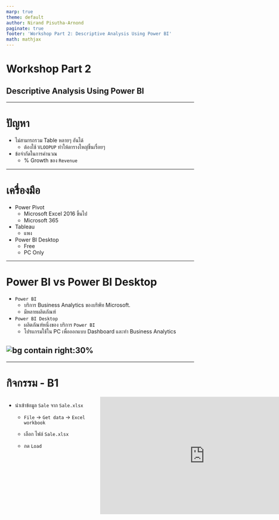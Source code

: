 ```yaml
---
marp: true
theme: default
author: Nirand Pisutha-Arnond
paginate: true
footer: 'Workshop Part 2: Descriptive Analysis Using Power BI'
math: mathjax
---
```


<style>
  @import url('https://fonts.googleapis.com/css2?family=Kanit:wght@300;400;700&display=swap');
    :root {
    font-family: Kanit;
}
div.colwrap {
  background-color: inherit;
  /* background-color: red; */
  color: inherit;
  width: 100%;
  height: 100%;
  position: relative;
}
/* div.colwrap div h1:first-child, div.colwrap div h2:first-child {
  margin-top: 0px !important;
} */
div.colwrap div.left {
  position: absolute;
  top: 0;
  bottom: 0;
  padding: 0px 0px 0px 0px;
}

div.colwrap div.right {
  position: absolute;
  top: 0;
  bottom: 0;
  padding: 0px 0px 0px 0px;
  /* display:flex;
  flex-direction: row;
  align-items: center; */
}

div.colwrap div.left {
/* background-color: green; */
  right: 53%;
  left: 0;
}
div.colwrap div.right {
  left: 50%;
  right: 0;
}
</style>

<!-- Slide Start -->

# Workshop Part 2

## Descriptive Analysis Using Power BI

---

# ปัญหา

- ไม่สามารถรวม Table หลายๆ อันได้
  - ต้องใช้ `VLOOPUP` ทำให้ตารางใหญ่ขึ้นเรื่อยๆ
- ข้อจำกัดในการคำนวณ
  - % Growth ของ `Revenue`

---

# เครื่องมือ

- Power Pivot
  - Microsoft Excel 2016 ขึ้นไป
  - Microsoft 365
- Tableau
  - แพง
- Power BI Desktop
  - Free
  - PC Only

---

# Power BI vs Power BI Desktop

- `Power BI`
  - บริการ Business Analytics ของบริษัท Microsoft.
  - มีหลายผลิตภัณฑ์
- `Power BI Desktop`
  - ผลิตภัณฑ์หนึ่งของ บริการ `Power BI`
  - โปรแกรมใช้ใน PC เพื่อออกแบบ Dashboard และทำ Business Analytics

## ![bg contain right:30%](./img/B01.png)

---

# กิจกรรม - B1

<div class="colwrap">
  <div class="left">

- นำเข้าข้อมูล `Sale` จาก `Sale.xlsx`

  - `File` -> `Get data` -> `Excel workbook`
  - เลือก ไฟล์ `Sale.xlsx`
  - กด `Load`

    </div>
    <div class="right inverted">
    <iframe width="560" height="315" src="https://www.youtube.com/embed/B2mcUr62EwE?start=1&end=71" title="YouTube video player" frameborder="0" allow="accelerometer; autoplay; clipboard-write; encrypted-media; gyroscope; picture-in-picture" allowfullscreen></iframe>
    </div>
  </div>

---

# กิจกรรม - B2-1

<div class="colwrap">
  <div class="left">

- สร้าง คอลัมน์ `Month`

- `Data` -> `Table tools` -> `New column`

- สูตร

  - `Month = MONTH([date])`

    </div>
    <div class="right inverted">
    <iframe width="560" height="315" src="https://www.youtube.com/embed/B2mcUr62EwE?start=71&end=147" title="YouTube video player" frameborder="0" allow="accelerometer; autoplay; clipboard-write; encrypted-media; gyroscope; picture-in-picture" allowfullscreen></iframe>
    </div>
  </div>

---

# กิจกรรม - B2-2

<div class="colwrap">
  <div class="left">

- สร้าง คอลัมน์ `Age Group`
- `Data` -> `Table tools` -> `New column`
- `Age Group = SWITCH(TRUE(), [Customer Age] < 25, "Youth", AND([Customer Age] >= 25, [Customer Age]<35), "Young Adult", AND([Customer Age] >= 35, [Customer Age]<65), "Adult", [Customer Age]>=65, "Senior", BLANK() )`

</div>
<div class="right inverted">
<iframe width="560" height="315" src="https://www.youtube.com/embed/B2mcUr62EwE?start=147&end=192" title="YouTube video player" frameborder="0" allow="accelerometer; autoplay; clipboard-write; encrypted-media; gyroscope; picture-in-picture" allowfullscreen></iframe>
  </div>
</div>

---

# กิจกรรม - B3

<div class="colwrap">
  <div class="left">

- นำเข้าข้อมูล `Customer Demographic`
  - `File` -> `Get data` -> `Text/CSV`
  - เลือก ไฟล์ `Demo.csv`
  - `Load`

</div>
<div class="right inverted">
<iframe width="560" height="315" src="https://www.youtube.com/embed/B2mcUr62EwE?start=192&end=254" title="YouTube video player" frameborder="0" allow="accelerometer; autoplay; clipboard-write; encrypted-media; gyroscope; picture-in-picture" allowfullscreen></iframe>
  </div>
</div>

---

# กิจกรรม - B4-1

<div class="colwrap">
  <div class="left">

- ทดลองสร้าง Relationship ใหม่

  - ลบ `Relationship` เดิมออก
  - ลาก `Customer ID` ไปทับอีกอัน

</div>
<div class="right inverted">
<iframe width="560" height="315" src="https://www.youtube.com/embed/B2mcUr62EwE?start=254&end=337" title="YouTube video player" frameborder="0" allow="accelerometer; autoplay; clipboard-write; encrypted-media; gyroscope; picture-in-picture" allowfullscreen></iframe>
  </div>
</div>

---

# กิจกรรม - B4-2

<div class="colwrap">
  <div class="left">

- ลองสร้าง `Column` ใหม่ใน Sale ที่มาจาก `Demo` Table
- `Data` -> `Table tools` -> `New column`

- สูตร
  - `MartialStatus = RELATED(Demo[MaritalStatus])`
  - สามารถลบออกได้ไม่จำเป็นต้องมี

</div>
<div class="right inverted">
<iframe width="560" height="315" src="https://www.youtube.com/embed/B2mcUr62EwE?start=337&end=427" title="YouTube video player" frameborder="0" allow="accelerometer; autoplay; clipboard-write; encrypted-media; gyroscope; picture-in-picture" allowfullscreen></iframe>
  </div>
</div>

---

# กิจกรรม - B5-1

<div class="colwrap">
  <div class="left">

- สร้าง Line Chart
- Axis
  - `Date`
- Legend
  - `Product Category`
- Values
  - `Revenue`

</div>
<div class="right inverted">
<iframe width="560" height="315" src="https://www.youtube.com/embed/B2mcUr62EwE?start=427&end=525" title="YouTube video player" frameborder="0" allow="accelerometer; autoplay; clipboard-write; encrypted-media; gyroscope; picture-in-picture" allowfullscreen></iframe>
  </div>
</div>

---

# กิจกรรม - B5-2

<div class="colwrap">
  <div class="left">

- Format value ให้เป็น `Currency ($)`
- `Data` -> `Column tools` -> `Format`

</div>
<div class="right inverted">
<iframe width="560" height="315" src="https://www.youtube.com/embed/B2mcUr62EwE?start=525&end=578" title="YouTube video player" frameborder="0" allow="accelerometer; autoplay; clipboard-write; encrypted-media; gyroscope; picture-in-picture" allowfullscreen></iframe>
  </div>
</div>

---

# กิจกรรม - B5-3

<div class="colwrap">
  <div class="left">

- ทดลอง ปุ่มต่างๆใน Visual
  - `Go to the next level in the hierarchy`
  - `Expand all down one level in the hierarchy`
  - `Drill down`
  - `Show as table`

</div>
<div class="right inverted">
<iframe width="560" height="315" src="https://www.youtube.com/embed/B2mcUr62EwE?start=578&end=769" title="YouTube video player" frameborder="0" allow="accelerometer; autoplay; clipboard-write; encrypted-media; gyroscope; picture-in-picture" allowfullscreen></iframe>
  </div>
</div>

---

# กิจกรรม - B6-1

<div class="colwrap">
  <div class="left">

- สร้าง Stacked Bar Chart
- Axis
  - `Country`
- Legend
  - `Product Category`
- Values
  - `Revenue`

</div>
<div class="right inverted">
<iframe width="560" height="315" src="https://www.youtube.com/embed/B2mcUr62EwE?start=769&end=823" title="YouTube video player" frameborder="0" allow="accelerometer; autoplay; clipboard-write; encrypted-media; gyroscope; picture-in-picture" allowfullscreen></iframe>
  </div>
</div>

---

# กิจกรรม - B6-2

<div class="colwrap">
  <div class="left">

- ทดลองการ `Cross Filtering`
- ทดลอง `Drilling Down` ใน Line Chart

</div>
<div class="right inverted">
<iframe width="560" height="315" src="https://www.youtube.com/embed/B2mcUr62EwE?start=823&end=902" title="YouTube video player" frameborder="0" allow="accelerometer; autoplay; clipboard-write; encrypted-media; gyroscope; picture-in-picture" allowfullscreen></iframe>
  </div>
</div>

---

# กิจกรรม - B7-1

<div class="colwrap">
  <div class="left">

- เพิ่ม Slicer
- Values
  - `Date`

</div>
<div class="right inverted">
<iframe width="560" height="315" src="https://www.youtube.com/embed/B2mcUr62EwE?start=902&end=994" title="YouTube video player" frameborder="0" allow="accelerometer; autoplay; clipboard-write; encrypted-media; gyroscope; picture-in-picture" allowfullscreen></iframe>
  </div>
</div>

---

# กิจกรรม - B7-2

<div class="colwrap">
  <div class="left">

- เพิ่ม 3 Slicers
- Values
  - `Age Group`
  - `Customer Gender`
  - `Yearly Income`

</div>
<div class="right inverted">
<iframe width="560" height="315" src="https://www.youtube.com/embed/B2mcUr62EwE?start=994&end=1067" title="YouTube video player" frameborder="0" allow="accelerometer; autoplay; clipboard-write; encrypted-media; gyroscope; picture-in-picture" allowfullscreen></iframe>
  </div>
</div>

---

# กิจกรรม - B8

<div class="colwrap">
  <div class="left">

- เพิ่ม Card
- Values
  - `Customer ID`

</div>
<div class="right inverted">
<iframe width="560" height="315" src="https://www.youtube.com/embed/B2mcUr62EwE?start=1067&end=1120" title="YouTube video player" frameborder="0" allow="accelerometer; autoplay; clipboard-write; encrypted-media; gyroscope; picture-in-picture" allowfullscreen></iframe>
  </div>
</div>

---

# กิจกรรม - B9-1

<div class="colwrap">
  <div class="left">

- สร้าง Profit column
- `Data` -> `Table tools` -> `New column`
- สูตร
  - `Profit = [Revenue]-[Cost]`

</div>
<div class="right inverted">
<iframe width="560" height="315" src="https://www.youtube.com/embed/B2mcUr62EwE?start=1120&end=1178" title="YouTube video player" frameborder="0" allow="accelerometer; autoplay; clipboard-write; encrypted-media; gyroscope; picture-in-picture" allowfullscreen></iframe>
  </div>
</div>

---

# กิจกรรม - B9-2

<div class="colwrap">
  <div class="left">

- Format `Profit` ให้เป็น `Currency ($)`
- `Column tools` -> `Format`

</div>
<div class="right inverted">
<iframe width="560" height="315" src="https://www.youtube.com/embed/B2mcUr62EwE?start=1178&end=1201" title="YouTube video player" frameborder="0" allow="accelerometer; autoplay; clipboard-write; encrypted-media; gyroscope; picture-in-picture" allowfullscreen></iframe>
  </div>
</div>

---

# กิจกรรม - B9-3

<div class="colwrap">
  <div class="left">

- สร้าง Matrix ใน `Page` ใหม่
- Row
  - `Product category`
  - `Sub Category`
- Columns
  - `Year` (not date)
- Values
  - `Profit`

</div>
<div class="right inverted">
<iframe width="560" height="315" src="https://www.youtube.com/embed/B2mcUr62EwE?start=1201&end=1284" title="YouTube video player" frameborder="0" allow="accelerometer; autoplay; clipboard-write; encrypted-media; gyroscope; picture-in-picture" allowfullscreen></iframe>
  </div>
</div>

---

# กิจกรรม - B9-4

<div class="colwrap">
  <div class="left">

- Format Matrix
- เปลี่ยน `Text size` โดยการให้ Search
  - 14 pt
- `Column headers` -> `Alignment` -> `Center`

</div>
<div class="right inverted">
<iframe width="560" height="315" src="https://www.youtube.com/embed/B2mcUr62EwE?start=1284&end=1395" title="YouTube video player" frameborder="0" allow="accelerometer; autoplay; clipboard-write; encrypted-media; gyroscope; picture-in-picture" allowfullscreen></iframe>
  </div>
</div>

---

# Measure

- รวมค่า (Aggregation) จากหลายๆแถว เพื่อทำการคำนวณในรูปแบบต่างๆเช่น
  - Sum
  - Count
  - Average
- เหมือนกับ `Calculated Field` ใน Excel
  - แต่สามารถเขียนสูตรได้ซับซ้อนกว่า

---

# กิจกรรม - B10-1

<div class="colwrap">
  <div class="left">

- สร้าง Measure `SP1` (Sum of Profit)
- `Data` -> `Table tools` -> `New measure`
- สูตร
  - `SP1 = sum([Profit])`

</div>
<div class="right inverted">
<iframe width="560" height="315" src="https://www.youtube.com/embed/B2mcUr62EwE?start=1395&end=1455" title="YouTube video player" frameborder="0" allow="accelerometer; autoplay; clipboard-write; encrypted-media; gyroscope; picture-in-picture" allowfullscreen></iframe>
  </div>
</div>

---

# กิจกรรม - B10-2

<div class="colwrap">
  <div class="left">

- เพิ่ม Measure `SP1` ลงใน Matrix
- Format ข้อมูลให้เป็น `Currency ($)`

</div>
<div class="right inverted">
<iframe width="560" height="315" src="https://www.youtube.com/embed/B2mcUr62EwE?start=1455&end=1515" title="YouTube video player" frameborder="0" allow="accelerometer; autoplay; clipboard-write; encrypted-media; gyroscope; picture-in-picture" allowfullscreen></iframe>
  </div>
</div>

---

# กิจกรรม - B10-3

<div class="colwrap">
  <div class="left">

- สร้าง Measure `SP2` (Sum of Profit)
- `Data` -> `Table tools` -> `New measure`
- สูตร
  - `SP2 = sumx(Sale, [Revenue]- [Cost])`
- เพิ่ม Measure `SP2` ลงใน Matrix
- Format ข้อมูลให้เป็น `Currency ($)`

</div>
<div class="right inverted">
<iframe width="560" height="315" src="https://www.youtube.com/embed/B2mcUr62EwE?start=1515&end=1624" title="YouTube video player" frameborder="0" allow="accelerometer; autoplay; clipboard-write; encrypted-media; gyroscope; picture-in-picture" allowfullscreen></iframe>
  </div>
</div>

---

# กิจกรรม - B11-1

<div class="colwrap">
  <div class="left">

- สร้าง Measure `Margin`
- `Data` -> `Table tools` -> `New measure`
- สูตร
  - `Margin = DIVIDE([SP1], SUM([Revenue]))`
  - `Margin = DIVIDE([SP2], SUM([Revenue]))`
- Format ให้เป็น `Percent`
  </div>
  <div class="right inverted">
  <iframe width="560" height="315" src="https://www.youtube.com/embed/B2mcUr62EwE?start=1624&end=1708" title="YouTube video player" frameborder="0" allow="accelerometer; autoplay; clipboard-write; encrypted-media; gyroscope; picture-in-picture" allowfullscreen></iframe>
    </div>
  </div>

---

# กิจกรรม - B11-2

<div class="colwrap">
  <div class="left">

- เพิ่ม Measure `Margin` ลงใน Matrix

  </div>
  <div class="right inverted">
  <iframe width="560" height="315" src="https://www.youtube.com/embed/B2mcUr62EwE?start=1708&end=1743" title="YouTube video player" frameborder="0" allow="accelerometer; autoplay; clipboard-write; encrypted-media; gyroscope; picture-in-picture" allowfullscreen></iframe>
    </div>
  </div>

---

# Data Analysis Expression (DAX)

- ภาษาในการสร้างสูตรคำนวณใน
  - Microsoft PowerPivot
  - Power BI Desktop
  - SQL Server Analysis Services (SSAS)

---

# Query Context

![width:100%](./img/B02_context.png)

---

# กิจกรรม - B12

<div class="colwrap">
  <div class="left">

- เพิ่ม Measure `SPLY` (Sum of Profit from Last Year)
- `Data` -> `Table tools` -> `New measure`
- สูตร

  - `SPLY = CALCULATE([SP2], FILTER(ALL(Sale[Year]), [Year]=Max([Year])-1))`

- เพิ่ม Measure `SPLY` ลงใน Matrix
  </div>
  <div class="right inverted">
  <iframe width="560" height="315" src="https://www.youtube.com/embed/B2mcUr62EwE?start=1743&end=1939" title="YouTube video player" frameborder="0" allow="accelerometer; autoplay; clipboard-write; encrypted-media; gyroscope; picture-in-picture" allowfullscreen></iframe>
    </div>
  </div>

---

![width:100%](./img/B03_DAX.png)

---

# กิจกรรม - B13

<div class="colwrap">
  <div class="left">

- เพิ่ม Measure `YPG` (Yearly profit growth)
- `Data` -> `Table tools` -> `New measure`
- สูตร

  - `YPG = DIVIDE([SP2]-[SPLY], [SPLY])`

- Format ค่าให้เป็น `Percent`

- เพิ่ม Measure `YPG` ลงใน Matrix

    </div>
    <div class="right inverted">
    <iframe width="560" height="315" src="https://www.youtube.com/embed/B2mcUr62EwE?start=1939" title="YouTube video player" frameborder="0" allow="accelerometer; autoplay; clipboard-write; encrypted-media; gyroscope; picture-in-picture" allowfullscreen></iframe>
      </div>
    </div>

---

# กิจกรรม – ท้ายบท

- สร้าง Dashboard สำหรับข้อมูล การส่งสินค้าของ Shopee
  - ประเทศฟิลิปปินส์
  - ในช่วง มีนาคม 2563 - เมษายน 2563
  - ระหว่างเมืองมะนิลา, หมู่เกาะลูซอน, หมู่เกาะมินดาเนา, หมู่เกาะวิสายาส์
- `shopee_orders.csv`
  - ข้อมูลถูกดัดแปลงให้มีขนาดลดลงจาก [ข้อมูลดิบ](https://www.kaggle.com/c/logistics-shopee-code-league/data)
  - เพิ่มข้อมูลของบริษัทขนส่ง (fabricated data)
- ให้ลองหาข้อสรุปที่สามารถนำมาปรับปรุงบริการการส่งสินค้า
  - ใช้ `Excel` หรือ `Power BI`
